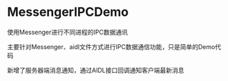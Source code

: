 # MessengerIPCDemo
使用Messenger进行不同进程的IPC数据通讯


主要针对Messenger、aidl文件方式进行IPC数据通信功能，只是简单的Demo代码

新增了服务器端消息通知，通过AIDL接口回调通知客户端最新消息
